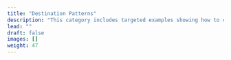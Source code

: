 ```yaml
---
title: "Destination Patterns"
description: "This category includes targeted examples showing how to configure and use various destinations in ETLBox, covering file-based, database, and other data endpoints in isolation."
lead: ""
draft: false
images: []
weight: 47
---
```

